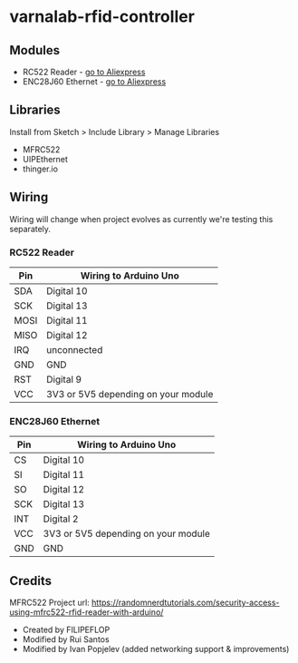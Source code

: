 # varnalab-rfid-controller

## Modules
* RC522 Reader - [go to Aliexpress](https://www.aliexpress.com/wholesale?isFreeShip=y&SearchText=arduino+RC522+module&SortType=price_asc)
* ENC28J60 Ethernet - [go to Aliexpress](https://www.aliexpress.com/wholesale?isFreeShip=y&SearchText=arduino+ENC28J60+module&SortType=price_asc)

## Libraries
Install from Sketch > Include Library > Manage Libraries
* MFRC522
* UIPEthernet
* thinger.io

## Wiring

Wiring will change when project evolves as currently we're testing this separately.

### RC522 Reader
Pin	| Wiring to Arduino Uno
--- | ---------------------
SDA | Digital 10
SCK | Digital 13
MOSI | Digital 11
MISO | Digital 12
IRQ | unconnected
GND | GND
RST | Digital 9
VCC | 3V3 or 5V5 depending on your module

### ENC28J60 Ethernet
Pin	| Wiring to Arduino Uno
--- | ---------------------
CS | Digital 10
SI | Digital 11
SO | Digital 12
SCK | Digital 13
INT | Digital 2
VCC | 3V3 or 5V5 depending on your module
GND | GND

## Credits
MFRC522 Project url: https://randomnerdtutorials.com/security-access-using-mfrc522-rfid-reader-with-arduino/
- Created by FILIPEFLOP
- Modified by Rui Santos
- Modified by Ivan Popjelev (added networking support & improvements)
